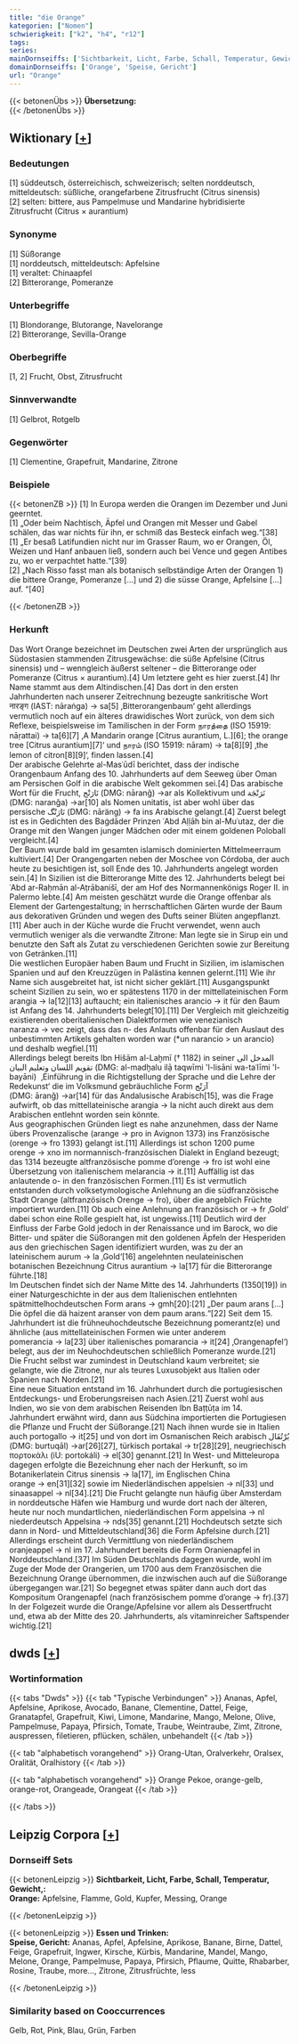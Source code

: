 ```yaml
---
title: "die Orange"
kategorien: ["Nomen"]
schwierigkeit: ["k2", "h4", "r12"]
tags:
series:
mainDornseiffs: ['Sichtbarkeit, Licht, Farbe, Schall, Temperatur, Gewicht,', 'Essen und Trinken']
domainDornseiffs: ['Orange', 'Speise, Gericht']
url: "Orange"
---
```


{{< betonenÜbs >}}
**Übersetzung:**  
{{< /betonenÜbs >}}

## Wiktionary [[+](https://de.wiktionary.org/wiki/Orange)]

### Bedeutungen
[1] süddeutsch, österreichisch, schweizerisch; selten norddeutsch, mitteldeutsch: süßliche, orangefarbene Zitrusfrucht (Citrus sinensis)  
[2] selten: bittere, aus Pampelmuse und Mandarine hybridisierte Zitrusfrucht (Citrus × aurantium)  

### Synonyme
[1] Süßorange  
[1] norddeutsch, mitteldeutsch: Apfelsine  
[1] veraltet: Chinaapfel  
[2] Bitterorange, Pomeranze  

### Unterbegriffe
[1] Blondorange, Blutorange, Navelorange  
[2] Bitterorange, Sevilla-Orange  

### Oberbegriffe
[1, 2] Frucht, Obst, Zitrusfrucht  

### Sinnverwandte
[1] Gelbrot, Rotgelb  

### Gegenwörter
[1] Clementine, Grapefruit, Mandarine, Zitrone  

### Beispiele
{{< betonenZB >}}
[1] In Europa werden die Orangen im Dezember und Juni geerntet.  
[1] „Oder beim Nachtisch, Äpfel und Orangen mit Messer und Gabel schälen, das war nichts für ihn, er schmiß das Besteck einfach weg.“[38]  
[1] „Er besaß Latifundien nicht nur im Grasser Raum, wo er Orangen, Öl, Weizen und Hanf anbauen ließ, sondern auch bei Vence und gegen Antibes zu, wo er verpachtet hatte.“[39]  
[2] „Nach Risso fasst man als botanisch selbständige Arten der Orangen 1) die bittere Orange, Pomeranze […] und 2) die süsse Orange, Apfelsine […] auf. “[40]  

{{< /betonenZB >}}
### Herkunft
Das Wort Orange bezeichnet im Deutschen zwei Arten der ursprünglich aus Südostasien stammenden Zitrusgewächse: die süße Apfelsine (Citrus sinensis) und – wenngleich äußerst seltener – die Bitterorange oder Pomeranze (Citrus × aurantium).[4] Um letztere geht es hier zuerst.[4] Ihr Name stammt aus dem Altindischen.[4] Das dort in den ersten Jahrhunderten nach unserer Zeitrechnung bezeugte sankritische Wort नारङ्ग (IAST: nāraṅga) → sa[5] ‚Bitterorangenbaum‘ geht allerdings vermutlich noch auf ein älteres drawidisches Wort zurück, von dem sich Reflexe, beispielsweise im Tamilischen in der Form நாரத்தை (ISO 15919: nāṛattai) → ta[6][7] ‚A Mandarin orange [Citrus aurantium, L.][6]; the orange tree [Citrus aurantium][7]‘ und நாரம் (ISO 15919: nāram) → ta[8][9] ‚the lemon of citron[8][9]‘, finden lassen.[4]  
Der arabische Gelehrte al-Masʿūdī berichtet, dass der indische Orangenbaum Anfang des 10. Jahrhunderts auf dem Seeweg über Oman am Persischen Golf in die arabische Welt gekommen sei.[4] Das arabische Wort für die Frucht, نَارَنْج‎ (DMG: nāranǧ) →ar als Kollektivum und نَرَنْجَة‎ (DMG: naranǧa) →ar[10] als Nomen unitatis, ist aber wohl über das persische نَارَنْگ‎ (DMG: nāräng) → fa ins Arabische gelangt.[4] Zuerst belegt ist es in Gedichten des Baġdāder Prinzen ʿAbd Aḷḷāh bin al-Muʿutaz, der die Orange mit den Wangen junger Mädchen oder mit einem goldenen Poloball vergleicht.[4]  
Der Baum wurde bald im gesamten islamisch dominierten Mittelmeerraum kultiviert.[4] Der Orangengarten neben der Moschee von Córdoba, der auch heute zu besichtigen ist, soll Ende des 10. Jahrhunderts angelegt worden sein.[4] In Sizilien ist die Bitterorange Mitte des 12. Jahrhunderts belegt bei ʿAbd ar-Raḥmān al-Aṭrābanišī, der am Hof des Normannenkönigs Roger Ⅱ. in Palermo lebte.[4] Am meisten geschätzt wurde die Orange offenbar als Element der Gartengestaltung; in herrschaftlichen Gärten wurde der Baum aus dekorativen Gründen und wegen des Dufts seiner Blüten angepflanzt.[11] Aber auch in der Küche wurde die Frucht verwendet, wenn auch vermutlich weniger als die verwandte Zitrone: Man legte sie in Sirup ein und benutzte den Saft als Zutat zu verschiedenen Gerichten sowie zur Bereitung von Getränken.[11]  
Die westlichen Europäer haben Baum und Frucht in Sizilien, im islamischen Spanien und auf den Kreuzzügen in Palästina kennen gelernt.[11] Wie ihr Name sich ausgebreitet hat, ist nicht sicher geklärt.[11] Ausgangspunkt scheint Sizilien zu sein, wo er spätestens 1170 in der mittellateinischen Form arangia → la[12][13] auftaucht; ein italienisches arancio → it für den Baum ist Anfang des 14. Jahrhunderts belegt[10].[11] Der Vergleich mit gleichzeitig existierenden oberitalienischen Dialektformen wie venezianisch naranza → vec zeigt, dass das n- des Anlauts offenbar für den Auslaut des unbestimmten Artikels gehalten worden war (*un narancio > un arancio) und deshalb wegfiel.[11]  
Allerdings belegt bereits Ibn Hišām al-Laḫmī († 1182) in seiner المدخل الى تقويم اللسان وتعليم البيان‎ (DMG: al-madḫalu ilạ̄ taqwīmi 'l-lisāni wa-taʿlīmi 'l-bayāni)  ‚Einführung in die Richtigstellung der Sprache und die Lehre der Redekunst‘ die im Volksmund gebräuchliche Form آرَنْج‎ (DMG: āranǧ) →ar[14] für das Andalusische Arabisch[15], was die Frage aufwirft, ob das mittellateinische arangia → la nicht auch direkt aus dem Arabischen entlehnt worden sein könnte.  
Aus geographischen Gründen liegt es nahe anzunehmen, dass der Name übers Provenzalische (arange → pro in Avignon 1373) ins Französische (orenge → fro 1393) gelangt ist.[11] Allerdings ist schon 1200 pume orenge → xno im normannisch-französischen Dialekt in England bezeugt; das 1314 bezeugte altfranzösische pomme d’orenge → fro ist wohl eine Übersetzung von italienischem melarancia → it.[11] Auffällig ist das anlautende o- in den französischen Formen.[11] Es ist vermutlich entstanden durch volksetymologische Anlehnung an die südfranzösische Stadt Orange (altfranzösisch Orenge → fro), über die angeblich Früchte importiert wurden.[11] Ob auch eine Anlehnung an französisch or → fr ‚Gold‘ dabei schon eine Rolle gespielt hat, ist ungewiss.[11] Deutlich wird der Einfluss der Farbe Gold jedoch in der Renaissance und im Barock, wo die Bitter- und später die Süßorangen mit den goldenen Äpfeln der Hesperiden aus den griechischen Sagen identifiziert wurden, was zu der an lateinischem aurum → la ‚Gold‘[16] angelehnten neulateinischen botanischen Bezeichnung Citrus aurantium → la[17] für die Bitterorange führte.[18]  
Im Deutschen findet sich der Name Mitte des 14. Jahrhunderts (1350[19]) in einer Naturgeschichte in der aus dem Italienischen entlehnten spätmittelhochdeutschen Form arans → gmh[20]:[21] „Der paum arans […] Die öpfel die dä haizent aranser von dem paum arans.“[22] Seit dem 15. Jahrhundert ist die frühneuhochdeutsche Bezeichnung pomerantz(e) und ähnliche (aus mittellateinischen Formen wie unter anderem pomerancia → la[23] über italienisches pomarancia → it[24] ‚Orangenapfel‘) belegt, aus der im Neuhochdeutschen schließlich Pomeranze wurde.[21] Die Frucht selbst war zumindest in Deutschland kaum verbreitet; sie gelangte, wie die Zitrone, nur als teures Luxusobjekt aus Italien oder Spanien nach Norden.[21]  
Eine neue Situation entstand im 16. Jahrhundert durch die portugiesischen Entdeckungs- und Eroberungsreisen nach Asien.[21] Zuerst wohl aus Indien, wo sie von dem arabischen Reisenden Ibn Baṭṭūṭa im 14. Jahrhundert erwähnt wird, dann aus Südchina importierten die Portugiesen die Pflanze und Frucht der Süßorange.[21] Nach ihnen wurde sie in Italien auch portogallo → it[25] und von dort im Osmanischen Reich arabisch بُرْتُقَال‎ (DMG: burtuqāl) →ar[26][27], türkisch portakal → tr[28][29], neugriechisch πορτοκάλι (iU: portokáli) → el[30] genannt.[21] In West- und Mitteleuropa dagegen erfolgte die Bezeichnung eher nach der Herkunft, so im Botanikerlatein Citrus sinensis → la[17], im Englischen China orange → en[31][32] sowie im Niederländischen appelsien → nl[33] und sinaasappel → nl[34].[21] Die Frucht gelangte nun häufig über Amsterdam in norddeutsche Häfen wie Hamburg und wurde dort nach der älteren, heute nur noch mundartlichen, niederländischen Form appelsina → nl niederdeutsch Appelsina → nds[35] genannt.[21] Hochdeutsch setzte sich dann in Nord- und Mitteldeutschland[36] die Form Apfelsine durch.[21] Allerdings erscheint durch Vermittlung von niederländischem oranjeappel → nl im 17. Jahrhundert bereits die Form Oranienapfel in Norddeutschland.[37] Im Süden Deutschlands dagegen wurde, wohl im Zuge der Mode der Orangerien, um 1700 aus dem Französischen die Bezeichnung Orange übernommen, die inzwischen auch auf die Süßorange übergegangen war.[21] So begegnet etwas später dann auch dort das Kompositum Orangenapfel (nach französischem pomme d’orange → fr).[37] In der Folgezeit wurde die Orange/Apfelsine vor allem als Dessertfrucht und, etwa ab der Mitte des 20. Jahrhunderts, als vitaminreicher Saftspender wichtig.[21]  



## dwds [[+](https://www.dwds.de/wb/Orange)]

### Wortinformation
{{< tabs "Dwds" >}}
{{< tab "Typische Verbindungen" >}}
Ananas, Apfel, Apfelsine, Aprikose, Avocado, Banane, Clementine, Dattel, Feige, Granatapfel, Grapefruit, Kiwi, Limone, Mandarine, Mango, Melone, Olive, Pampelmuse, Papaya, Pfirsich, Tomate, Traube, Weintraube, Zimt, Zitrone, auspressen, filetieren, pflücken, schälen, unbehandelt
{{< /tab >}}

{{< tab "alphabetisch vorangehend" >}}
Orang-Utan, Oralverkehr, Oralsex, Oralität, Oralhistory
{{< /tab >}}

{{< tab "alphabetisch vorangehend" >}}
Orange Pekoe, orange-gelb, orange-rot, Orangeade, Orangeat
{{< /tab >}}

{{< /tabs >}}

## Leipzig Corpora [[+](https://corpora.uni-leipzig.de/en/res?word=Orange&corpusId=deu_newscrawl-public_2018)]

### Dornseiff Sets
{{< betonenLeipzig >}}
**Sichtbarkeit, Licht, Farbe, Schall, Temperatur, Gewicht,:**  
**Orange:** Apfelsine, Flamme, Gold, Kupfer, Messing, Orange  

{{< /betonenLeipzig >}}


{{< betonenLeipzig >}}
**Essen und Trinken:**  
**Speise, Gericht:** Ananas, Apfel, Apfelsine, Aprikose, Banane, Birne, Dattel, Feige, Grapefruit, Ingwer, Kirsche, Kürbis, Mandarine, Mandel, Mango, Melone, Orange, Pampelmuse, Papaya, Pfirsich, Pflaume, Quitte, Rhabarber, Rosine, Traube, more..., Zitrone, Zitrusfrüchte, less  

{{< /betonenLeipzig >}}

### Similarity based on Cooccurrences
Gelb, Rot, Pink, Blau, Grün, Farben

